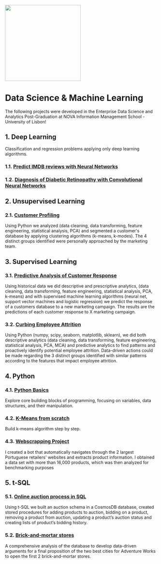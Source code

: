 <!DOCTYPE html>
<html lang="en">
<head>
    <meta charset="UTF-8">
    <meta name="viewport" content="width=device-width, initial-scale=1.0">
</head>
<body>

<img src="https://github.com/AndrePatchy/NOVA-IMS/blob/main/novaimsimage.png?raw=true" width="250" height="250" /> 

<h1>Data Science & Machine Learning</h1>
<p>The following projects were developed in the Enterprise Data Science and Analytics Post-Graduation at NOVA Information Management School - University of Lisbon!</p>

<h2>1. Deep Learning</h2>
<p>Classification and regression problems applying only deep learning algorithms.</p>

<h3>
    <span class="subheading">1.1.</span>
    <a href="https://github.com/AndrePatchy/nova-ims/blob/main/Machine%20Learning/Deep%20Learning/Neural%20Net/predict_imdb_reviews.ipynb" target="_blank">Predict IMDB reviews with Neural Networks</a>
</h3>

<h3>
    <span class="subheading">1.2.</span>
    <a href="https://github.com/AndrePatchy/nova-ims/blob/main/Machine%20Learning/Deep%20Learning/CNN/diabetic_retinopathy_classification.ipynb" target="_blank">Diagnosis of Diabetic Retinopathy with Convolutional Neural Networks</a>
</h3>

<h2>2. Unsupervised Learning</h2>

<h3>
    <span class="subheading">2.1.</span>
    <a href="https://github.com/AndrePatchy/nova-ims/blob/main/Machine%20Learning/Unsupervised%20Learning/Deliverables/DSML_202223_Cluster_Group21_Notebook.ipynb" target="_blank">Customer Profiling</a>
</h3>
<p>Using Python we analyzed (data cleaning, data transforming, feature engineering, statistical analysis, PCA) and segmented a customer's database by applying clustering algorithms (k-means, k-modes). The 4 distinct groups identified were personally approached by the marketing team.</p>

<h2>3. Supervised Learning</h2>

<h3>
    <span class="subheading">3.1.</span>
    <a href="https://github.com/AndrePatchy/nova-ims/blob/main/Machine%20Learning/Supervised%20Learning/Deliverables/DSML_202223_Predictive_Group21_Notebook.ipynb" target="_blank">Predictive Analysis of Customer Response</a>
</h3>
 
Using historical data we did descriptive and prescriptive analytics, (data cleaning, data transforming, feature engineering, statistical analysis, PCA, k-means) and with supervised machine learning algorithms (neural net, support vector machines and logistic regression) we predict the response of a customers database to a new marketing campaign. The results are the predictions of each customer response to X marketing campaign. 

<h3>
    <span class="subheading">3.2.</span>
    <a href="https://github.com/AndrePatchy/nova-ims/tree/main/Machine%20Learning/Curbing%20Employee%20Attrition" target="_blank">Curbing Employee Attrition</a>
</h3>

Using Python (numpy, scipy, seaborn, matplotlib, sklearn), we did both descriptive analytics (data cleaning, data transforming, feature engineering, statistical analysis, PCA, MCA) and predictive analytics to find patterns and proactively identify potential employee attrition. Data-driven actions could be made regarding the 3 distinct groups identified with similar patterns according to the features that impact employee attrition. 

<h2>4. Python</h2>

<h3>
    <span class="subheading">4.1.</span>
    <a href="https://github.com/AndrePatchy/nova-ims/tree/main/python" target="_blank">Python Basics</a>
</h3>

Explore core building blocks of programming, focusing on variables, data structures, and their manipulation.

<h3>
    <span class="subheading">4.2.</span>
    <a href="https://github.com/AndrePatchy/nova-ims/tree/main/python" target="_blank">K-Means from scratch</a>
</h3>

Build k-means algorithm step by step.

<h3>
    <span class="subheading">4.3.</span>
    <a href="https://github.com/AndrePatchy/nova-ims/tree/main/python/webscrapping_project" target="_blank">Webscrapping Project</a>
</h3>

I created a bot that automatically navigates through the 2 largest Portuguese retailers' websites and extracts product information. I obtained a data set with more than 16,000 products, which was then analyzed for benchmarking purposes

<h2>5. t-SQL</h2>

<h3>
    <span class="subheading">5.1.</span>
    <a href="https://github.com/AndrePatchy/nova-ims/blob/main/t-sql/auction_script.sql" target="_blank">Online auction process in SQL</a>
</h3>

Using t-SQL we built an auction schema in a CosmosDB database, created stored procedures for adding products to auction, bidding on a product, removing a product from auction, updating a product’s auction status and creating lists of product’s bidding history. 

<h3>
    <span class="subheading">5.2.</span>
    <a href="https://github.com/AndrePatchy/nova-ims/tree/main/t-sql/part_2" target="_blank">Brick-and-mortar stores</a>
</h3>

A comprehensive analysis of the database to develop data-driven arguments for a final proposition of the two best cities for Adventure Works to open the first 2 brick-and-mortar stores. 

</body>
</html>
